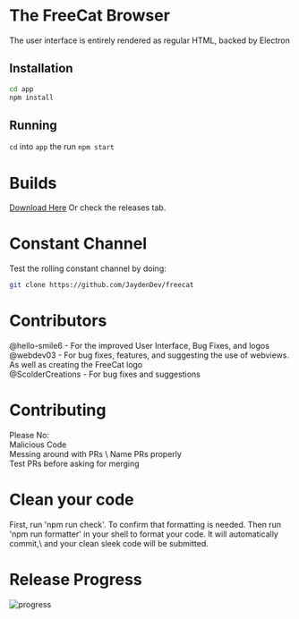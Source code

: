 # The FreeCat Browser
The user interface is entirely rendered as regular HTML, backed by Electron
## Installation
```bash
cd app
npm install
```
## Running

`cd` into `app` the run `npm start`

# Builds
[Download Here](https://dl.jaydendev.repl.co/freecat)
Or check the releases tab.
# Constant Channel
Test the rolling constant channel by doing:
```bash
git clone https://github.com/JaydenDev/freecat
```
# Contributors
@hello-smile6 - For the improved User Interface, Bug Fixes, and logos \
@webdev03 - For bug fixes, features, and suggesting the use of webviews. As well as creating the FreeCat logo \
@ScolderCreations - For bug fixes and suggestions
# Contributing
Please No: \
Malicious Code \
Messing around with PRs \ 
Name PRs properly \
Test PRs before asking for merging
# Clean your code
First, run 'npm run check'. To confirm that formatting is needed. Then run 'npm run formatter' in your shell to format your code. It will automatically commit,\ and your clean sleek code will be submitted. 
# Release Progress
![progress](https://progress-bar.dev/44/?scale=2000?title=1.1)
